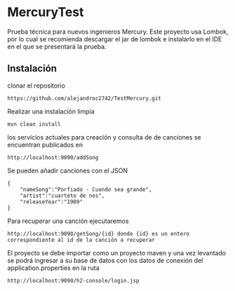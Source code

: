 # MercuryTest

Prueba técnica para nuevos ingenieros Mercury. Este proyecto usa Lombok, por lo cual se recomienda descargar el jar de lombok e instalarlo en el IDE en el que se presentará la prueba.

## Instalación

clonar el repositorio 
```
https://github.com/alejandroc2742/TestMercury.git
```
Realizar una instalación limpia
```
mvn clean install
```
los servicios actuales para creación y consulta de de canciones se encuentran publicados en 
```
http://localhost:9090/addSong
```
Se pueden añadir canciones con el JSON 
```
{
	"nameSong":"Porfiado - Cuando sea grande",
	"artist":"cuarteto de nos",
	"releaseYear":"1989"
}
```
Para recuperar una canción ejecutaremos
```
http://localhost:9090/getSong/{id} donde {id} es un entero correspondiente al id de la canción a recuperar
```

El proyecto se debe importar como un proyecto maven y una vez levantado se podrá ingresar a su base de datos con los datos de conexión del application.properties en la ruta

```
http://localhost:9090/h2-console/login.jsp
```
